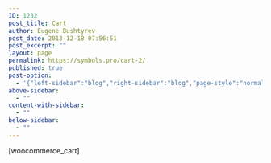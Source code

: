 ```yaml
---
ID: 1232
post_title: Cart
author: Eugene Bushtyrev
post_date: 2013-12-18 07:56:51
post_excerpt: ""
layout: page
permalink: https://symbols.pro/cart-2/
published: true
post-option:
  - '{"left-sidebar":"blog","right-sidebar":"blog","page-style":"normal","show-title":"enable","page-caption":"","show-content":"enable","header-background":""}'
above-sidebar:
  - ""
content-with-sidebar:
  - ""
below-sidebar:
  - ""
---
```

[woocommerce_cart]